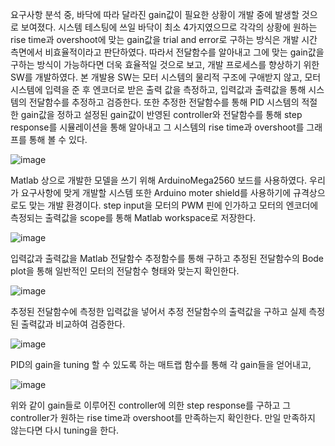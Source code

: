  요구사항 분석 중, 바닥에 따라 달라진 gain값이 필요한 상황이 개발 중에 발생할 것으로 보여졌다. 
  시스템 테스팅에 쓰일 바닥이 최소 4가지였으므로 각각의 상황에 원하는 rise time과 overshoot에 맞는 gain값을 trial and error로 구하는 방식은 개발 시간 측면에서 비효율적이라고 판단하였다.
  따라서 전달함수를 알아내고 그에 맞는 gain값을 구하는 방식이 가능하다면 더욱 효율적일 것으로 보고, 개발 프로세스를 향상하기 위한 SW를 개발하였다.
  본 개발용 SW는 모터 시스템의 물리적 구조에 구애받지 않고, 모터 시스템에 입력을 준 후 엔코더로 받은 출력 값을 측정하고, 입력값과 출력값을 통해 시스템의 전달함수를 추정하고 검증한다.
  또한 추정한 전달함수를 통해 PID 시스템의 적절한 gain값을 정하고 설정된 gain값이 반영된 controller와 전달함수를 통해 step response를 시뮬레이션을 통해 알아내고 그 시스템의 rise time과 overshoot를 그래프를 통해 볼 수 있다.

![image](https://github.com/HAMES-4P/Module_Dev/assets/94425657/28decba5-644a-4f87-a788-2f40b3c18a75)
 
  Matlab 상으로 개발한 모델을 쓰기 위해 ArduinoMega2560 보드를 사용하였다.
  우리가 요구사항에 맞게 개발할 시스템 또한 Arduino moter shield를 사용하기에 규격상으로도 맞는 개발 환경이다.
  step input을 모터의 PWM 핀에 인가하고 모터의 엔코더에 측정되는 출력값을 scope를 통해 Matlab workspace로 저장한다. 
 
![image](https://github.com/HAMES-4P/Module_Dev/assets/94425657/4fa50d9a-9e3e-4f4d-b4f2-07b8e8ab2141)
 
 입력값과 출력값을 Matlab 전달함수 추정함수를 통해 구하고 추정된 전달함수의 Bode plot을 통해 일반적인 모터의 전달함수 형태와 맞는지 확인한다.

![image](https://github.com/HAMES-4P/Module_Dev/assets/94425657/c7535930-b791-4a2d-b995-67461f4ee79b)

 추정된 전달함수에 측정한 입력값을 넣어서 추정 전달함수의 출력값을 구하고 실제 측정된 출력값과 비교하여 검증한다.

![image](https://github.com/HAMES-4P/Module_Dev/assets/94425657/95acc317-9e7f-46fa-8b0e-1ef95ffa24f5)

 PID의 gain을 tuning 할 수 있도록 하는 매트랩 함수를 통해 각 gain들을 얻어내고,

![image](https://github.com/HAMES-4P/Module_Dev/assets/94425657/510ee5d6-9a0b-4d57-8a1c-5256dd1e73e4)

 위와 같이 gain들로 이루어진 controller에 의한 step response를 구하고 그 controller가 원하는 rise time과 overshoot를 만족하는지 확인한다. 만일 만족하지 않는다면 다시 tuning을 한다.
